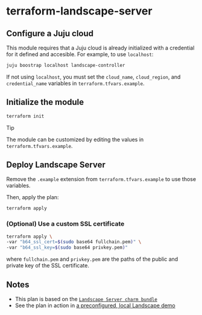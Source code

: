 # terraform-landscape-server

## Configure a Juju cloud

This module requires that a Juju cloud is already initialized with a credential for it defined and accesible.
For example, to use `localhost`:

```sh
juju boostrap localhost landscape-controller
```

If not using `localhost`, you must set the `cloud_name`, `cloud_region`, and `credential_name` variables in `terraform.tfvars.example`.

## Initialize the module

```sh
terraform init
```

> [!TIP]
> The module can be customized by editing the values in `terraform.tfvars.example`.

## Deploy Landscape Server

Remove the `.example` extension from `terraform.tfvars.example` to use those variables.

Then, apply the plan:

```sh
terraform apply
```

### (Optional) Use a custom SSL certificate

```sh
terraform apply \
-var "b64_ssl_cert=$(sudo base64 fullchain.pem)" \
-var "b64_ssl_key=$(sudo base64 privkey.pem)"
```

where `fullchain.pem` and `privkey.pem` are the paths of the public and private key of the SSL certificate.

## Notes

- This plan is based on the [`Landscape Server charm bundle`](https://github.com/canonical/landscape-charm/blob/main/bundle-examples/bundle.yaml)
- See the plan in action in [a preconfigured, local Landscape demo](https://github.com/jansdhillon/landscape-demo)
